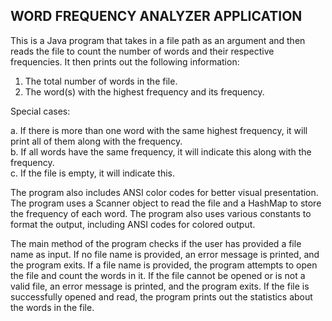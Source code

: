 <h2>WORD FREQUENCY ANALYZER APPLICATION</h2>
This is a Java program that takes in a file path as an argument and then reads the file to count the number of words and their respective frequencies. It then prints out the following information:        
      

1. The total number of words in the file.      
2. The word(s) with the highest frequency and its frequency. 

Special cases:   

a. If there is more than one word with the same highest frequency, it will print all of them along with the frequency.   
b. If all words have the same frequency, it will indicate this along with the frequency.   
c. If the file is empty, it will indicate this.   

The program also includes ANSI color codes for better visual presentation. The program uses a Scanner object to read the file and a HashMap to store the frequency of each word. The program also uses various constants to format the output, including ANSI codes for colored output.

The main method of the program checks if the user has provided a file name as input. If no file name is provided, an error message is printed, and the program exits. If a file name is provided, the program attempts to open the file and count the words in it. If the file cannot be opened or is not a valid file, an error message is printed, and the program exits. If the file is successfully opened and read, the program prints out the statistics about the words in the file.


